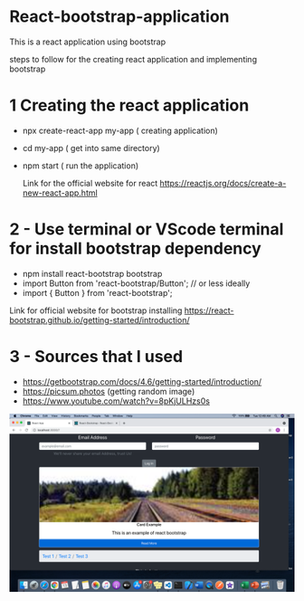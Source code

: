 # React-bootstrap-application
This is a react application using bootstrap 

steps to follow for the creating react application and implementing bootstrap

# 1 Creating the react application 
 -  npx create-react-app my-app ( creating application)
 -  cd my-app                   ( get into same directory)
 -  npm start                   ( run the application)
    
    Link for the official website for react https://reactjs.org/docs/create-a-new-react-app.html 
    
# 2 - Use terminal or VScode terminal for install bootstrap dependency 
  
  - npm install react-bootstrap bootstrap
  - import Button from 'react-bootstrap/Button';
    // or less ideally
  - import { Button } from 'react-bootstrap';

  Link for official website for bootstrap installing https://react-bootstrap.github.io/getting-started/introduction/
  
# 3 - Sources that I used 

  - https://getbootstrap.com/docs/4.6/getting-started/introduction/ 
  - https://picsum.photos (getting random image)
  - https://www.youtube.com/watch?v=8pKjULHzs0s


<img src="https://github.com/RezwanTarin/react-bootstrap-application/blob/master/Demo.jpeg" />
